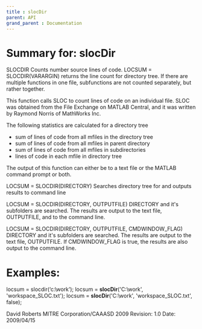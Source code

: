 ```yaml
---
title : slocDir
parent: API
grand_parent : Documentation
---
```

# Summary for: **slocDir**

SLOCDIR Counts number source lines of code.
LOCSUM = SLOCDIR(VARARGIN) returns the line count for directory tree.
If there are multiple functions in one file, subfunctions are not
counted separately, but rather together.

This function calls SLOC to count lines of code on an individual file.
SLOC was obtained from the File Exchange on MATLAB Central, and it
was written by Raymond Norris of MathWorks Inc.

The following statistics are calculated for a directory tree
- sum of lines of code from all mfiles in the directory tree
- sum of lines of code from all mfiles in parent directory
- sum of lines of code from all mfiles in subdirectories
- lines of code in each mfile in directory tree

The output of this function can either be to a text file or the
MATLAB command prompt or both.

LOCSUM = SLOCDIR(DIRECTORY)
Searches directory tree for and outputs results to command line

LOCSUM = SLOCDIR(DIRECTORY, OUTPUTFILE)
DIRECTORY and it's subfolders are searched.  The results are output
to the text file, OUTPUTFILE, and to the command line.

LOCSUM = SLOCDIR(DIRECTORY, OUTPUTFILE, CMDWINDOW_FLAG)
DIRECTORY and it's subfolders are searched.  The results are output
to the text file, OUTPUTFILE.  If CMDWINDOW_FLAG is true, the
results are also output to the command line.


Examples:
========
locsum = slocdir(‘c:\work’);
locsum = **slocDir**('C:\work', 'workspace_SLOC.txt');
locsum = **slocDir**('C:\work', 'workspace_SLOC.txt', false);


David Roberts
MITRE Corporation/CAAASD 2009
Revision: 1.0 Date: 2009/04/15

